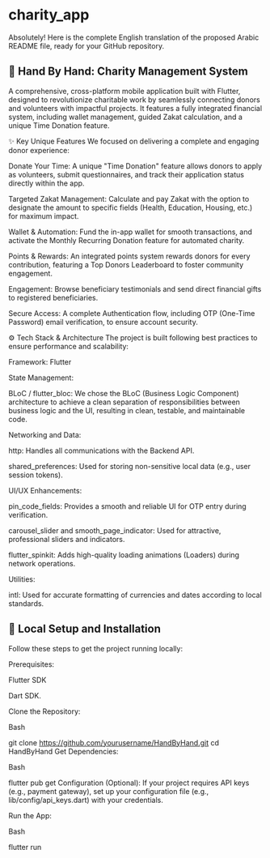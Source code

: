 # charity_app

Absolutely! Here is the complete English translation of the proposed Arabic README file, ready for your GitHub repository.

## 🤝 Hand By Hand: Charity Management System
A comprehensive, cross-platform mobile application built with Flutter, designed to revolutionize charitable work by seamlessly connecting donors and volunteers with impactful projects. It features a fully integrated financial system, including wallet management, guided Zakat calculation, and a unique Time Donation feature.

✨ Key Unique Features
We focused on delivering a complete and engaging donor experience:

Donate Your Time: A unique "Time Donation" feature allows donors to apply as volunteers, submit questionnaires, and track their application status directly within the app.

Targeted Zakat Management: Calculate and pay Zakat with the option to designate the amount to specific fields (Health, Education, Housing, etc.) for maximum impact.

Wallet & Automation: Fund the in-app wallet for smooth transactions, and activate the Monthly Recurring Donation feature for automated charity.

Points & Rewards: An integrated points system rewards donors for every contribution, featuring a Top Donors Leaderboard to foster community engagement.

Engagement: Browse beneficiary testimonials and send direct financial gifts to registered beneficiaries.

Secure Access: A complete Authentication flow, including OTP (One-Time Password) email verification, to ensure account security.

⚙️ Tech Stack & Architecture
The project is built following best practices to ensure performance and scalability:

Framework: Flutter

State Management:

BLoC / flutter_bloc: We chose the BLoC (Business Logic Component) architecture to achieve a clean separation of responsibilities between business logic and the UI, resulting in clean, testable, and maintainable code.

Networking and Data:

http: Handles all communications with the Backend API.

shared_preferences: Used for storing non-sensitive local data (e.g., user session tokens).

UI/UX Enhancements:

pin_code_fields: Provides a smooth and reliable UI for OTP entry during verification.

carousel_slider and smooth_page_indicator: Used for attractive, professional sliders and indicators.

flutter_spinkit: Adds high-quality loading animations (Loaders) during network operations.

Utilities:

intl: Used for accurate formatting of currencies and dates according to local standards.

## 🚀 Local Setup and Installation
Follow these steps to get the project running locally:

Prerequisites:

Flutter SDK

Dart SDK.

Clone the Repository:

Bash

git clone https://github.com/yourusername/HandByHand.git
cd HandByHand
Get Dependencies:

Bash

flutter pub get
Configuration (Optional):
If your project requires API keys (e.g., payment gateway), set up your configuration file (e.g., lib/config/api_keys.dart) with your credentials.

Run the App:

Bash

flutter run
